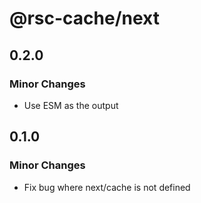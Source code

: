 # @rsc-cache/next

## 0.2.0

### Minor Changes

- Use ESM as the output

## 0.1.0

### Minor Changes

- Fix bug where next/cache is not defined
